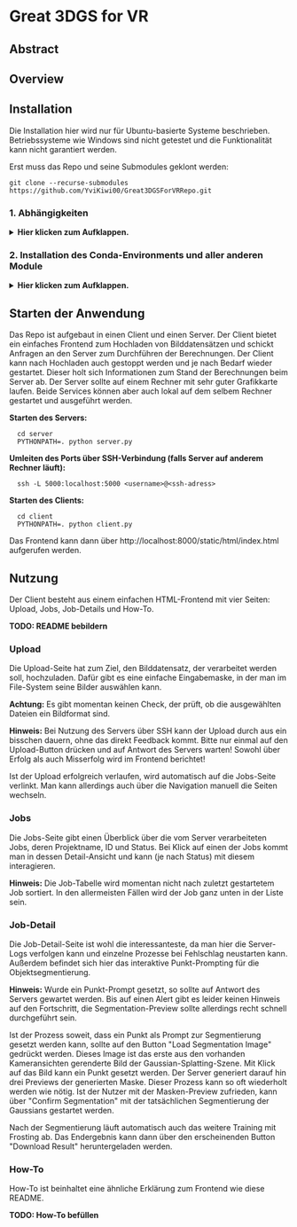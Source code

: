 # Great 3DGS for VR

## Abstract

## Overview

## Installation
Die Installation hier wird nur für Ubuntu-basierte Systeme beschrieben. Betriebssysteme wie Windows sind nicht getestet und die Funktionalität kann nicht garantiert werden.

Erst muss das Repo und seine Submodules geklont werden:
```shell
git clone --recurse-submodules https://github.com/YviKiwi00/Great3DGSForVRRepo.git
```

### 1. Abhängigkeiten
<details>
<summary><span style="font-weight: bold;">Hier klicken zum Aufklappen.</span></summary>

Folgende Abhängigkeiten werden vor der Installation dieses Repos benötigt:

- Conda
- Colmap
- ImageMagick 7 (optional)
- C++ Compiler für PyTorch
- CUDA Toolkit 11.8

Dabei ist wichtig, das der C++ Compiler und das CUDA SDK kompatibel sind. Im Folgenden wird die Installation beider Abhängigkeiten für dieses Repo beschrieben.

#### 1.1 C++ Compiler
Die Installation eines C++ Compilers kann einzeln oder neben anderen C++ Versionen durchgeführt werden. Laut der [CUDA-Dokumentation](https://docs.nvidia.com/cuda/archive/11.8.0/cuda-installation-guide-linux/index.html) von Nvidia ist GCC und G++ Version 11 kompatibel mit CUDA Toolkit 11.8. Sowohl g++ als auch gcc müssen beide die gleiche Version haben, um Fehler zu vermeiden.

- Installation der passenden gcc- und g++-Version
    ```shell
    sudo apt install build-essential
    sudo apt -y install gcc-11 g++-11
    ```
- Alternative Versionen zu Manager hinzufügen (höhere Priorität wird Standardmäßig ausgewählt)
    ```shell
    sudo update-alternatives --install /usr/bin/gcc gcc /usr/bin/gcc-[Version] [Priorität]
    sudo update-alternatives --install /usr/bin/g++ g++ /usr/bin/g++-[Version] [Priorität]
    ```
- Checken, welche Versionen verfügbar sind + Auswahl der gerade benötigten Version
    ```shell
    sudo update-alternatives --config gcc
    sudo update-alternatives --config g++
    ```
- Checken der gerade aktiven Version
    ```shell
    gcc --version
    g++ --version
    ```
Für die Installation und Benutzung dieses Repos muss die kompatible Version von GCC und G++ auf dem System aktiv sein!

#### 1.2 CUDA Toolkit
Auch die Installation der passenden CUDA-Toolkit Version kann als Einzelversion auf dem System oder auch neben einer bestehenden CUDA-Version installiert werden.

- Prüfen der CUDA-Version
    ```shell
    nvidia-smi                                    # Höchste unterstützte CUDA-Version
    nvcc --version                                # Momentan genutzte CUDA-Version
    ls /usr/local/ | grep cuda                    # Alle auf dem Rechner installierten CUDA-Versionen
    ```
- Download der gewünschten CUDA-Version: [CUDA Toolkit Archive](https://developer.nvidia.com/cuda-toolkit-archive)
  - Auf der Download-Seite der gewünschten Version sollte runfile (local) als Installer Type ausgewählt werden 
  - Aus den Instruktionen in diesem Schritt nur den Download durchführen, nicht die Installtion!
- Gedownloadete Runfile muss executable gemacht werden
    ```shell
    chmod +x <name of runfile .run>
    ```
- Installation des Toolkit (und auch nur des Toolkit, ohne Treiber-Installation!)
    ```shell
    sudo ./<name of runfile .run> --silent --toolkit
    ```
- CUDA-Version sollte jetzt mit obigen Befehl aufgelistet werden
  - Falls nvcc --version nicht funktionieren sollte, könnte es sein, dass CUDA nicht dem PATH hinzugefügt wurde
    ```shell 
    gedit .bashrc
    
    # Diese zwei Zeilen hinzufügen, CUDA-Version ggf. ändern
    export PATH="/usr/local/cuda-[version]/bin:$PATH"
    export LD_LIBRARY_PATH="/usr/local/cuda-[version]/lib64:$LD_LIBRARY_PATH"
    
    source .bashrc      # Oder neues Terminal
    ```
    
</details>

### 2. Installation des Conda-Environments und aller anderen Module
<details>
<summary><span style="font-weight: bold;">Hier klicken zum Aufklappen.</span></summary>

Die Installation aller Abhängigkeiten und Module für dieses Repo wurde in einem einzigen Installationsskript gebündelt. Wie oben beschrieben wird für die Installation CUDA 11.8 und GCC und G++ 11 benötigt.

Folgende Argumente werden für das Installationsskript akzeptiert:

| Parameter             |                                                                                                                                                                       Beschreibung |
|:----------------------|-----------------------------------------------------------------------------------------------------------------------------------------------------------------------------------:|
| `--no_rasterizer`     | Installation des [Gaussian Splatting Rasterizers](https://github.com/YviKiwi00/diff-gaussian-rasterization) wird übersprungen. Nur empfohlen, wenn schon gepulled und installiert. |
| `--no_simple_knn`     |                                                                                   Installation des simple-knn Submodules wird übersprungen. Nur empfohlen, wenn schon installiert. |
| `--no_sam`            |                                 Installation des [SAM-Algorithmus](https://github.com/facebookresearch/segment-anything) wird übersprungen. Nur empfohlen, wenn schon installiert. |
| `--no_grounding_dino` |                             Installation des [GroundingDINO-Algorithmus](https://github.com/IDEA-Research/GroundingDINO) wird übersprungen. Nur empfohlen, wenn schon installiert. |
| `--no_nvdiffrast`     |                             Keine Installation von [Nvdiffrast](https://nvlabs.github.io/nvdiffrast/), einem optionalem Repo für Occlusion Culling und schnellere Mesh-Extraction. |

Im Root-Verzeichnis können folgende Befehle für die Installation des Environments und das Aktivieren des Environments genutzt werden.
```shell
python install.py
conda activate Great3DGSForVR
```
<details>
<summary><span style="font-weight: bold;">Troubleshooting</span></summary>

Sollte während eines Jobs ein Fehler auftreten, bei dem sich über fehlende Pakete beschwert wird, kann folgender Befehl ausgeführt werden:
```shell
conda env update --file environment.yml --prune
```

Dies installiert nochmal alle Abhängigkeiten der Environment-Variable. Falls auch das nicht hilft, muss ggf. manuell nach dem benötigten Paket geschaut werden und mit pip install <package> installiert werden.
**Beachte:** Dafür muss sich im richtigen Conda-Environment aufgehalten werden!
</details>
</details>

## Starten der Anwendung
Das Repo ist aufgebaut in einen Client und einen Server. Der Client bietet ein einfaches Frontend zum Hochladen von Bilddatensätzen und schickt Anfragen an den Server zum Durchführen der Berechnungen. Der Client kann nach Hochladen auch gestoppt werden und je nach Bedarf wieder gestartet. Dieser holt sich Informationen zum Stand der Berechnungen beim Server ab.
Der Server sollte auf einem Rechner mit sehr guter Grafikkarte laufen. Beide Services können aber auch lokal auf dem selbem Rechner gestartet und ausgeführt werden.

**Starten des Servers:**
```shell 
  cd server
  PYTHONPATH=. python server.py
```

**Umleiten des Ports über SSH-Verbindung (falls Server auf anderem Rechner läuft):**
```shell 
  ssh -L 5000:localhost:5000 <username>@<ssh-adress>
```

**Starten des Clients:**
```shell 
  cd client
  PYTHONPATH=. python client.py
```

Das Frontend kann dann über http://localhost:8000/static/html/index.html aufgerufen werden.

## Nutzung
Der Client besteht aus einem einfachen HTML-Frontend mit vier Seiten: Upload, Jobs, Job-Details und How-To.

**TODO: README bebildern**

### Upload
Die Upload-Seite hat zum Ziel, den Bilddatensatz, der verarbeitet werden soll, hochzuladen. Dafür gibt es eine einfache Eingabemaske, in der man im File-System seine Bilder auswählen kann.

**Achtung:** Es gibt momentan keinen Check, der prüft, ob die ausgewählten Dateien ein Bildformat sind.

**Hinweis:** Bei Nutzung des Servers über SSH kann der Upload durch aus ein bisschen dauern, ohne das direkt Feedback kommt. Bitte nur einmal auf den Upload-Button drücken und auf Antwort des Servers warten!
Sowohl über Erfolg als auch Misserfolg wird im Frontend berichtet!

Ist der Upload erfolgreich verlaufen, wird automatisch auf die Jobs-Seite verlinkt. Man kann allerdings auch über die Navigation manuell die Seiten wechseln.

### Jobs
Die Jobs-Seite gibt einen Überblick über die vom Server verarbeiteten Jobs, deren Projektname, ID und Status. Bei Klick auf einen der Jobs kommt man in dessen Detail-Ansicht und kann (je nach Status) mit diesem interagieren.

**Hinweis:** Die Job-Tabelle wird momentan nicht nach zuletzt gestartetem Job sortiert. In den allermeisten Fällen wird der Job ganz unten in der Liste sein.

### Job-Detail
Die Job-Detail-Seite ist wohl die interessanteste, da man hier die Server-Logs verfolgen kann und einzelne Prozesse bei Fehlschlag neustarten kann. Außerdem befindet sich hier das interaktive Punkt-Prompting für die Objektsegmentierung.

**Hinweis:** Wurde ein Punkt-Prompt gesetzt, so sollte auf Antwort des Servers gewartet werden. Bis auf einen Alert gibt es leider keinen Hinweis auf den Fortschritt, die Segmentation-Preview sollte allerdings recht schnell durchgeführt sein.

Ist der Prozess soweit, dass ein Punkt als Prompt zur Segmentierung gesetzt werden kann, sollte auf den Button "Load Segmentation Image" gedrückt werden. Dieses Image ist das erste aus den vorhanden Kameransichten gerenderte Bild der Gaussian-Splatting-Szene. Mit Klick auf das Bild kann ein Punkt gesetzt werden. Der Server generiert darauf hin drei Previews der generierten Maske. Dieser Prozess kann so oft wiederholt werden wie nötig. Ist der Nutzer mit der Masken-Preview zufrieden, kann über "Confirm Segmentation" mit der tatsächlichen Segmentierung der Gaussians gestartet werden.

Nach der Segmentierung läuft automatisch auch das weitere Training mit Frosting ab. Das Endergebnis kann dann über den erscheinenden Button "Download Result" heruntergeladen werden.

### How-To
How-To ist beinhaltet eine ähnliche Erklärung zum Frontend wie diese README.

**TODO: How-To befüllen**